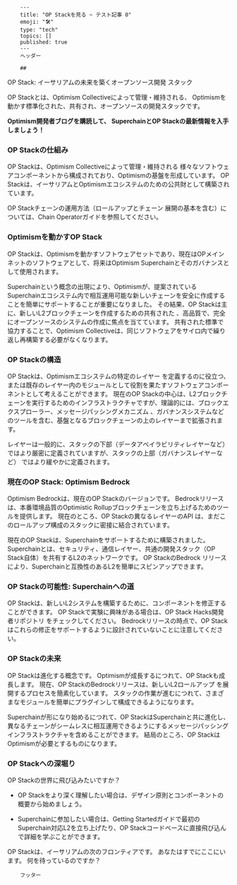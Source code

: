 
        ---
        title: "OP Stackを見る ~ テスト記事 0"
        emoji: "🛠"
        type: "tech" 
        topics: []
        published: true
        ---
        ヘッダー
        
        ##
 OP Stack: イーサリアムの未来を築くオープンソース開発
スタック

OP Stackとは、Optimism Collectiveによって管理・維持される、
Optimismを動かす標準化された、共有され、オープンソースの開発スタックです。

**Optimism開発者ブログを購読して、
SuperchainとOP Stackの最新情報を入手しましょう！**

### OP Stackの仕組み

OP Stackは、Optimism Collectiveによって管理・維持される
様々なソフトウェアコンポーネントから構成されており、Optimismの基盤を形成しています。 OP Stackは、イーサリアムとOptimismエコシステムのための公共財として構築されています。

OP Stackチェーンの運用方法（ロールアップとチェーン
展開の基本を含む）については、Chain Operatorガイドを参照してください。 

### Optimismを動かすOP Stack

OP Stackは、Optimismを動かすソフトウェアセットであり、現在はOPメインネットのソフトウェアとして、将来はOptimism
 Superchainとそのガバナンスとして使用されます。

Superchainという概念の出現により、Optimismが、提案されているSuperchainエコシステム内で相互運用可能な新しいチェーンを安全に作成することを簡単にサポートすることが重要になりました。 その結果、OP Stackは主に、新しいL2ブロックチェーンを作成するための共有された
、高品質で、完全にオープンソースのシステムの作成に焦点を当てています。 共有された標準で協力することで、Optimism Collectiveは、同じソフトウェアをサイロ内で繰り返し再構築する必要がなくなります。

### OP Stackの構造

OP Stackは、Optimismエコシステムの特定のレイヤー
を定義するのに役立つ、または既存のレイヤー内のモジュールとして役割を果たすソフトウェアコンポーネントとして考えることができます。 現在のOP Stackの中心は、L2ブロックチェーンを実行するためのインフラストラクチャですが、理論的には、ブロックエクスプローラー、メッセージパッシングメカニズム
、ガバナンスシステムなどのツールを含む、基盤となるブロックチェーンの上のレイヤーまで拡張されます。

レイヤーは一般的に、スタックの下部（データアベイラビリティレイヤーなど）ではより厳密に定義されていますが、スタックの上部（ガバナンスレイヤーなど）
ではより緩やかに定義されます。

### 現在のOP Stack: Optimism Bedrock

Optimism Bedrockは、現在のOP Stackのバージョンです。 Bedrockリリースは、本番環境品質のOptimistic Rollupブロックチェーンを立ち上げるためのツールを提供します。 現在のところ、OP Stackの異なるレイヤーのAPI
は、まだこのロールアップ構成のスタックに密接に結合されています。

現在のOP Stackは、Superchainをサポートするために構築されました。 Superchainとは、セキュリティ、通信レイヤー、共通の開発スタック（OP Stack自体）を共有するL2のネットワークです。 OP StackのBedrock
リリースにより、Superchainと互換性のあるL2を簡単にスピンアップできます。 

### OP Stackの可能性: Superchainへの道

OP Stackは、新しいL2システムを構築するために、コンポーネントを修正することができます。 OP Stackで実験に興味がある場合は、OP Stack Hacks開発者リポジトリ
をチェックしてください。 Bedrockリリースの時点で、OP Stackはこれらの修正をサポートするように設計されていないことに注意してください。 

### OP Stackの未来

OP Stackは進化する概念です。 Optimismが成長するにつれて、OP Stackも成長します。 現在、OP StackのBedrockリリースは、新しいL2ロールアップ
を展開するプロセスを簡素化しています。 スタックの作業が進むにつれて、さまざまなモジュールを簡単にプラグインして構成できるようになります。 

Superchainが形になり始めるにつれて、OP StackはSuperchainと共に進化し、異なるチェーンがシームレスに相互運用できるようにするメッセージパッシング
インフラストラクチャを含めることができます。 結局のところ、OP StackはOptimismが必要とするものになります。

### OP Stackへの深堀り

OP Stackの世界に飛び込みたいですか？

- OP Stackをより深く理解したい場合は、デザイン原則とコンポーネントの概要から始めましょう。

- Superchainに参加したい場合は、Getting Startedガイドで最初のSuperchain対応L2を立ち上げたり、OP Stackコードベースに直接飛び込んで詳細を学ぶことができます。

OP Stackは、イーサリアムの次のフロンティアです。 あなたはすでにここにいます。 何を待っているのですか？



        
        フッター
        